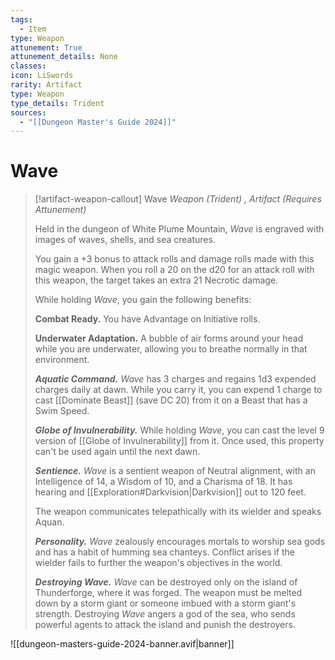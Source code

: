 ```yaml
---
tags:
  - Item
type: Weapon
attunement: True
attunement_details: None
classes:
icon: LiSwords
rarity: Artifact
type: Weapon
type_details: Trident
sources: 
  - "[[Dungeon Master's Guide 2024]]"
---
```

# Wave
>[!artifact-weapon-callout] Wave
>_Weapon (Trident) , Artifact (Requires Attunement)_
>
>Held in the dungeon of White Plume Mountain, _Wave_ is engraved with images of waves, shells, and sea creatures.
>
>You gain a +3 bonus to attack rolls and damage rolls made with this magic weapon. When you roll a 20 on the d20 for an attack roll with this weapon, the target takes an extra 21 Necrotic damage.
>
>While holding _Wave_, you gain the following benefits:
>
>**Combat Ready.** You have Advantage on Initiative rolls.
>
>**Underwater Adaptation.** A bubble of air forms around your head while you are underwater, allowing you to breathe normally in that environment.
>
>**_Aquatic Command._** _Wave_ has 3 charges and regains 1d3 expended charges daily at dawn. While you carry it, you can expend 1 charge to cast [[Dominate Beast]] (save DC 20) from it on a Beast that has a Swim Speed.
>
>**_Globe of Invulnerability._** While holding _Wave_, you can cast the level 9 version of [[Globe of Invulnerability]] from it. Once used, this property can't be used again until the next dawn.
>
>**_Sentience._** _Wave_ is a sentient weapon of Neutral alignment, with an Intelligence of 14, a Wisdom of 10, and a Charisma of 18. It has hearing and [[Exploration#Darkvision\|Darkvision]] out to 120 feet.
>
>The weapon communicates telepathically with its wielder and speaks Aquan.
>
>**_Personality._** _Wave_ zealously encourages mortals to worship sea gods and has a habit of humming sea chanteys. Conflict arises if the wielder fails to further the weapon's objectives in the world.
>
>**_Destroying Wave._** _Wave_ can be destroyed only on the island of Thunderforge, where it was forged. The weapon must be melted down by a storm giant or someone imbued with a storm giant's strength. Destroying _Wave_ angers a god of the sea, who sends powerful agents to attack the island and punish the destroyers.
>


![[dungeon-masters-guide-2024-banner.avif|banner]]